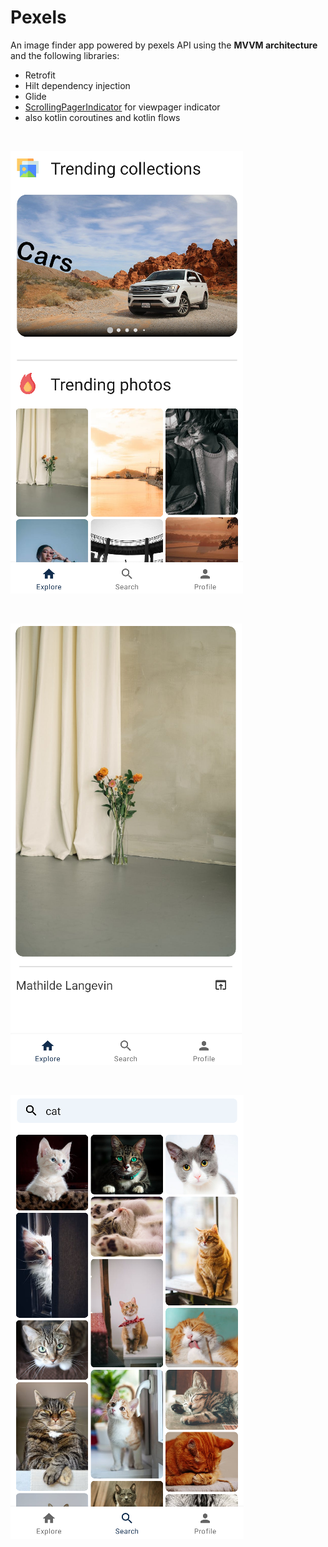 # Pexels

An image finder app powered by pexels API using the **MVVM architecture** and the following libraries: 

- Retrofit
- Hilt dependency injection
- Glide
- [ScrollingPagerIndicator](https://github.com/Tinkoff/ScrollingPagerIndicator) for viewpager indicator
- also kotlin coroutines and kotlin flows 

 <br>

![explore screen](readmeAssets/img_scrn_explore.png)

 <br>
 
![details screen](readmeAssets/img_scrn_details.png)

 <br>
 
![search screen](readmeAssets/img_scrn_search.png)
